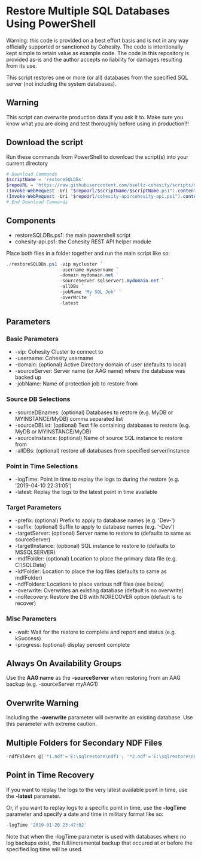 # Restore Multiple SQL Databases Using PowerShell

Warning: this code is provided on a best effort basis and is not in any way officially supported or sanctioned by Cohesity. The code is intentionally kept simple to retain value as example code. The code in this repository is provided as-is and the author accepts no liability for damages resulting from its use.

This script restores one or more (or all) databases from the specified SQL server (not including the system databases).  

## Warning

This script can overwrite production data if you ask it to. Make sure you know what you are doing and test thoroughly before using in production!!!

## Download the script

Run these commands from PowerShell to download the script(s) into your current directory

```powershell
# Download Commands
$scriptName = 'restoreSQLDBs'
$repoURL = 'https://raw.githubusercontent.com/bseltz-cohesity/scripts/master/powershell'
(Invoke-WebRequest -Uri "$repoUrl/$scriptName/$scriptName.ps1").content | Out-File "$scriptName.ps1"; (Get-Content "$scriptName.ps1") | Set-Content "$scriptName.ps1"
(Invoke-WebRequest -Uri "$repoUrl/cohesity-api/cohesity-api.ps1").content | Out-File cohesity-api.ps1; (Get-Content cohesity-api.ps1) | Set-Content cohesity-api.ps1
# End Download Commands
```

## Components

* restoreSQLDBs.ps1: the main powershell script
* cohesity-api.ps1: the Cohesity REST API helper module

Place both files in a folder together and run the main script like so:

```powershell
./restoreSQLDBs.ps1 -vip mycluster `
                    -username myusername `
                    -domain mydomain.net `
                    -sourceServer sqlserver1.mydomain.net `
                    -allDBs `
                    -jobName 'My SQL Job' `
                    -overWrite `
                    -latest
```

## Parameters

### Basic Parameters

* -vip: Cohesity Cluster to connect to
* -username: Cohesity username
* -domain: (optional) Active Directory domain of user (defaults to local)
* -sourceServer: Server name (or AAG name) where the database was backed up
* -jobName: Name of protection job to restore from

### Source DB Selections

* -sourceDBnames: (optional) Databases to restore (e.g. MyDB or MYINSTANCE/MyDB) comma separated list
* -sourceDBList: (optional) Text file containing databases to restore (e.g. MyDB or MYINSTANCE/MyDB)
* -sourceInstance: (optional) Name of source SQL instance to restore from
* -allDBs: (optional) restore all databases from specified server/instance

### Point in Time Selections

* -logTime: Point in time to replay the logs to during the restore (e.g. '2019-04-10 22:31:05')
* -latest: Replay the logs to the latest point in time available

### Target Parameters

* -prefix: (optional) Prefix to apply to database names (e.g. 'Dev-')
* -suffix: (optional) Suffix to apply to database names (e.g. '-Dev')
* -targetServer: (optional) Server name to restore to (defaults to same as sourceServer)
* -targetInstance: (optional) SQL instance to restore to (defaults to MSSQLSERVER)
* -mdfFolder: (optional) Location to place the primary data file (e.g. C:\SQLData)
* -ldfFolder: Location to place the log files (defaults to same as mdfFolder)
* -ndfFolders: Locations to place various ndf files (see below)
* -overwrite: Overwrites an existing database (default is no overwrite)
* -noRecovery: Restore the DB with NORECOVER option (default is to recover)

### Misc Parameters

* -wait: Wait for the restore to complete and report end status (e.g. kSuccess)
* -progress: (optional) display percent complete

## Always On Availability Groups

Use the **AAG name** as the **-sourceServer** when restoring from an AAG backup (e.g. -sourceServer myAAG1)

## Overwrite Warning

Including the **-overwrite** parameter will overwrite an existing database. Use this parameter with extreme caution.

## Multiple Folders for Secondary NDF Files

```powershell
-ndfFolders @{'*1.ndf'='E:\sqlrestore\ndf1'; '*2.ndf'='E:\sqlrestore\ndf2'}
```

## Point in Time Recovery

If you want to replay the logs to the very latest available point in time, use the **-latest** parameter.

Or, if you want to replay logs to a specific point in time, use the **-logTime** parameter and specify a date and time in military format like so:

```powershell
-logTime '2019-01-20 23:47:02'
```

Note that when the -logTime parameter is used with databases where no log backups exist, the full/incremental backup that occured at or before the specified log time will be used.
